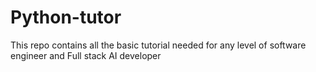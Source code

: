 # Python-tutor
This repo contains all the basic tutorial needed for any level of software engineer and Full stack AI developer
